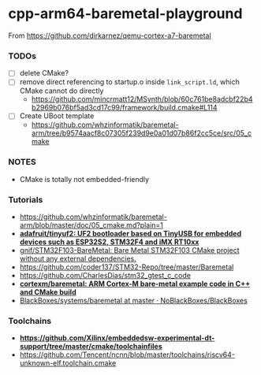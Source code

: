 cpp-arm64-baremetal-playground
==============================

From https://github.com/dirkarnez/qemu-cortex-a7-baremetal

### TODOs
- [ ] delete CMake?
- [ ] remove direct referencing to startup.o inside `link_script.ld`, which CMake cannot do directly
  - https://github.com/mincrmatt12/MSynth/blob/60c761be8adcbf22b4b2969b076bf5ad3cd17c99/framework/build.cmake#L114
- [ ] Create UBoot template
  - https://github.com/whzinformatik/baremetal-arm/tree/b9574aacf8c07305f239d9e0a01d07b86f2cc5ce/src/05_cmake

### NOTES
- CMake is totally not embedded-friendly

### Tutorials
- https://github.com/whzinformatik/baremetal-arm/blob/master/doc/05_cmake.md?plain=1
- [**adafruit/tinyuf2: UF2 bootloader based on TinyUSB for embedded devices such as ESP32S2, STM32F4 and iMX RT10xx**](https://github.com/adafruit/tinyuf2/tree/master)
- [gnif/STM32F103-BareMetal: Bare Metal STM32F103 CMake project without any external dependencies.](https://github.com/gnif/STM32F103-BareMetal)
- https://github.com/coder137/STM32-Repo/tree/master/Baremetal
- https://github.com/CharlesDias/stm32_gtest_c_code
- [**cortexm/baremetal: ARM Cortex-M bare-metal example code in C++ and CMake build**](https://github.com/cortexm/baremetal)
- [BlackBoxes/systems/baremetal at master · NoBlackBoxes/BlackBoxes](https://github.com/NoBlackBoxes/BlackBoxes/tree/master/systems/baremetal)

### Toolchains
- **https://github.com/Xilinx/embeddedsw-experimental-dt-support/tree/master/cmake/toolchainfiles**
- https://github.com/Tencent/ncnn/blob/master/toolchains/riscv64-unknown-elf.toolchain.cmake
